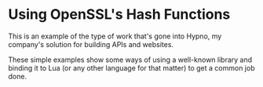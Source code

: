 # Using OpenSSL's Hash Functions

This is an example of the type of work that's gone into Hypno, my company's
solution for building APIs and websites. 

These simple examples show some ways of using a well-known library and binding
it to Lua (or any other language for that matter) to get a common job done.



